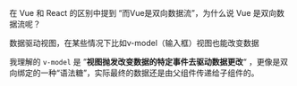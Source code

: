 在 Vue 和 React 的区别中提到 “而Vue是双向数据流”，为什么说 Vue 是双向数据流呢？

数据驱动视图，在某些情况下比如v-model（输入框）视图也能改变数据

我理解的 `v-model` 是 ”**视图抛发改变数据的特定事件去驱动数据更改**“ ，更像是双向绑定的一种“语法糖”，实际最终的数据还是由父组件传递给子组件的。